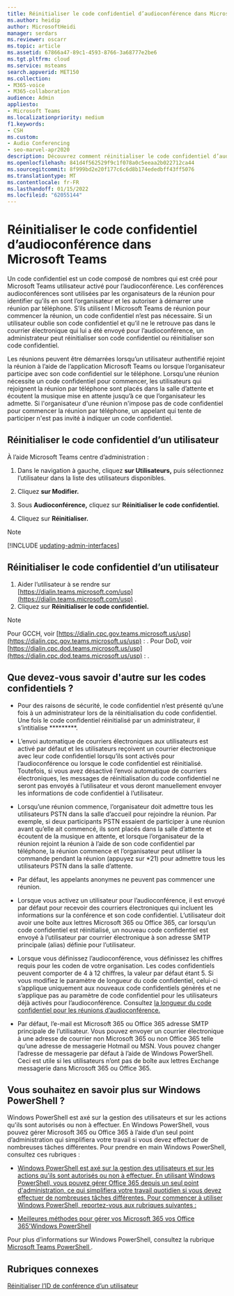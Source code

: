 ```yaml
---
title: Réinitialiser le code confidentiel d’audioconférence dans Microsoft Teams
ms.author: heidip
author: MicrosoftHeidi
manager: serdars
ms.reviewer: oscarr
ms.topic: article
ms.assetid: 67866a47-89c1-4593-8766-3a68777e2be6
ms.tgt.pltfrm: cloud
ms.service: msteams
search.appverid: MET150
ms.collection:
- M365-voice
- M365-collaboration
audience: Admin
appliesto:
- Microsoft Teams
ms.localizationpriority: medium
f1.keywords:
- CSH
ms.custom:
- Audio Conferencing
- seo-marvel-apr2020
description: Découvrez comment réinitialiser le code confidentiel d’audioconférence d’un utilisateur dans Microsoft Teams comment consulter des informations importantes sur les code confidentiels.
ms.openlocfilehash: 841d4f562529f9c1f078a0c5eeaa2b022712ca44
ms.sourcegitcommit: 8f999bd2e20f177c6c6d8b174ededbff43ff5076
ms.translationtype: MT
ms.contentlocale: fr-FR
ms.lasthandoff: 01/15/2022
ms.locfileid: "62055144"
---
```

# <a name="reset-the-audio-conferencing-pin-in-microsoft-teams"></a>Réinitialiser le code confidentiel d’audioconférence dans Microsoft Teams

Un code confidentiel est un code composé de nombres qui est créé pour Microsoft Teams utilisateur activé pour l’audioconférence. Les conférences audioconférences sont utilisées par les organisateurs de la réunion pour identifier qu’ils en sont l’organisateur et les autoriser à démarrer une réunion par téléphone. S’ils utilisent l Microsoft Teams de réunion pour commencer la réunion, un code confidentiel n’est pas nécessaire. Si un utilisateur oublie son code confidentiel et qu’il ne le retrouve pas dans le courrier électronique qui lui a été envoyé pour l’audioconférence, un administrateur peut réinitialiser son code confidentiel ou réinitialiser son code confidentiel.
  
Les réunions peuvent être démarrées lorsqu’un utilisateur authentifié rejoint la réunion à l’aide de l’application Microsoft Teams ou lorsque l’organisateur participe avec son code confidentiel sur le téléphone. Lorsqu’une réunion nécessite un code confidentiel pour commencer, les utilisateurs qui rejoignent la réunion par téléphone sont placés dans la salle d’attente et écoutent la musique mise en attente jusqu’à ce que l’organisateur les admette. Si l'organisateur d'une réunion n'impose pas de code confidentiel pour commencer la réunion par téléphone, un appelant qui tente de participer n'est pas invité à indiquer un code confidentiel.

## <a name="reset-a-users-pin"></a>Réinitialiser le code confidentiel d’un utilisateur

À l’aide Microsoft Teams centre d’administration :

1. Dans le navigation à gauche, cliquez **sur Utilisateurs,** puis sélectionnez l’utilisateur dans la liste des utilisateurs disponibles.

2. Cliquez **sur Modifier.**

3. Sous **Audioconférence,** cliquez sur **Réinitialiser le code confidentiel.**

4. Cliquez sur **Réinitialiser.**

> [!Note]
> [!INCLUDE [updating-admin-interfaces](includes/updating-admin-interfaces.md)]

## <a name="have-a-user-reset-their-own-pin"></a>Réinitialiser le code confidentiel d’un utilisateur

1. Aider l’utilisateur à se rendre sur [https://dialin.teams.microsoft.com/usp](https://dialin.teams.microsoft.com/usp) .
2. Cliquez sur **Réinitialiser le code confidentiel.**

> [!NOTE]
> Pour GCCH, voir [https://dialin.cpc.gov.teams.microsoft.us/usp](https://dialin.cpc.gov.teams.microsoft.us/usp) : .
> Pour DoD, voir [https://dialin.cpc.dod.teams.microsoft.us/usp](https://dialin.cpc.dod.teams.microsoft.us/usp) : .

## <a name="what-else-should-you-know-about-pins"></a>Que devez-vous savoir d'autre sur les codes confidentiels ?

- Pour des raisons de sécurité, le code confidentiel n’est présenté qu’une fois à un administrateur lors de la réinitialisation du code confidentiel. Une fois le code confidentiel réinitialisé par un administrateur, il s’intitialise *********.

- L’envoi automatique de courriers électroniques aux utilisateurs est activé par défaut et les utilisateurs reçoivent un courrier électronique avec leur code confidentiel lorsqu’ils sont activés pour l’audioconférence ou lorsque le code confidentiel est réinitialisé. Toutefois, si vous avez désactivé l’envoi automatique de courriers électroniques, les messages de réinitialisation du code confidentiel ne seront pas envoyés à l’utilisateur et vous deront manuellement envoyer les informations de code confidentiel à l’utilisateur.

- Lorsqu’une réunion commence, l’organisateur doit admettre tous les utilisateurs PSTN dans la salle d’accueil pour rejoindre la réunion. Par exemple, si deux participants PSTN essaient de participer à une réunion avant qu’elle ait commencé, ils sont placés dans la salle d’attente et écoutent de la musique en attente, et lorsque l’organisateur de la réunion rejoint la réunion à l’aide de son code confidentiel par téléphone, la réunion commence et l’organisateur peut utiliser la commande pendant la réunion (appuyez sur *21) pour admettre tous les utilisateurs PSTN dans la salle d’attente.

- Par défaut, les appelants anonymes ne peuvent pas commencer une réunion.

- Lorsque vous activez un utilisateur pour l’audioconférence, il est envoyé par défaut pour recevoir des courriers électroniques qui incluent les informations sur la conférence et son code confidentiel. L’utilisateur doit avoir une boîte aux lettres Microsoft 365 ou Office 365, car lorsqu’un code confidentiel est réinitialisé, un nouveau code confidentiel est envoyé à l’utilisateur par courrier électronique à son adresse SMTP principale (alias) définie pour l’utilisateur.

- Lorsque vous définissez l’audioconférence, vous définissez les chiffres requis pour les coden de votre organisation. Les codes confidentiels peuvent comporter de 4 à 12 chiffres, la valeur par défaut étant 5. Si vous modifiez le paramètre de longueur du code confidentiel, celui-ci s’applique uniquement aux nouveaux code confidentiels générés et ne s’applique pas au paramètre de code confidentiel pour les utilisateurs déjà activés pour l’audioconférence. Consultez [la longueur du code confidentiel pour les réunions d’audioconférence.](Set-the-PIN-length-for-Audio-Conferencing-meetings-in-teams.md)

- Par défaut, l’e-mail est Microsoft 365 ou Office 365 adresse SMTP principale de l’utilisateur. Vous pouvez envoyer un courrier électronique à une adresse de courrier non Microsoft 365 ou non Office 365 telle qu’une adresse de messagerie Hotmail ou MSN. Vous pouvez changer l’adresse de messagerie par défaut à l’aide de Windows PowerShell. Ceci est utile si les utilisateurs n’ont pas de boîte aux lettres Exchange messagerie dans Microsoft 365 ou Office 365.

## <a name="want-to-know-more-about-windows-powershell"></a>Vous souhaitez en savoir plus sur Windows PowerShell ?

Windows PowerShell est axé sur la gestion des utilisateurs et sur les actions qu'ils sont autorisés ou non à effectuer. En Windows PowerShell, vous pouvez gérer Microsoft 365 ou Office 365 à l’aide d’un seul point d’administration qui simplifiera votre travail si vous devez effectuer de nombreuses tâches différentes. Pour prendre en main Windows PowerShell, consultez ces rubriques :

- [Windows PowerShell est axé sur la gestion des utilisateurs et sur les actions qu'ils sont autorisés ou non à effectuer. En utilisant Windows PowerShell, vous pouvez gérer Office 365 depuis un seul point d'administration, ce qui simplifiera votre travail quotidien si vous devez effectuer de nombreuses tâches différentes. Pour commencer à utiliser Windows PowerShell, reportez-vous aux rubriques suivantes :](/microsoft-365/enterprise/why-you-need-to-use-microsoft-365-powershell)

- [Meilleures méthodes pour gérer vos Microsoft 365 vos Office 365'Windows PowerShell](/previous-versions//dn568025(v=technet.10))

Pour plus d’informations sur Windows PowerShell, consultez la rubrique [Microsoft Teams PowerShell ](/powershell/module/teams/?view=teams-ps).
  
## <a name="related-topics"></a>Rubriques connexes

[Réinitialiser l’ID de conférence d’un utilisateur](reset-a-conference-id-for-a-user-in-teams.md)
